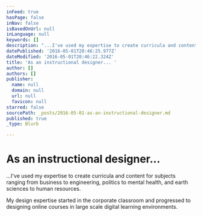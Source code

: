 ```yaml
---
inFeed: true
hasPage: false
inNav: false
isBasedOnUrl: null
inLanguage: null
keywords: []
description: "...I've used my expertise to create curricula and content for subjects ranging from business to engineering, politics to mental health, and earth sciences to human resources."
datePublished: '2016-05-01T20:46:25.977Z'
dateModified: '2016-05-01T20:46:22.324Z'
title: 'As an instructional designer... '
author: []
authors: []
publisher:
  name: null
  domain: null
  url: null
  favicon: null
starred: false
sourcePath: _posts/2016-05-01-as-an-instructional-designer.md
published: true
_type: Blurb

---
```

# As an instructional designer... 

...I've used my expertise to create curricula and content for subjects ranging from business to engineering, politics to mental health, and earth sciences to human resources.

My design expertise started in the corporate classroom and progressed to designing online courses in large scale digital learning environments.